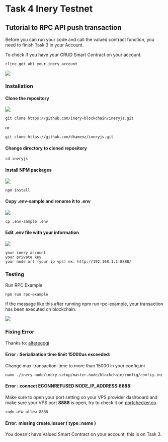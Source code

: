 # Task 4 Inery Testnet

## Tutorial to RPC API push transaction

Before you can run your code and call the valued contract function, you need to finish Task 3 in your Account.

To check if you have your CRUD Smart Contract on your account.

```
cline get abi your_inery_account
```

![](https://i.imgur.com/RCv272L.png)


### Installation

#### Clone the repository

![](https://i.imgur.com/xgTuHhp.png)

```
git clone https://github.com/inery-blockchain/ineryjs.git
```
or

```
git clone https://github.com/dhamenz/ineryjs.git
```

#### Change directory to cloned repository

```
cd ineryjs
```

#### Install NPM packages

![](https://i.imgur.com/aSuvjzE.png)

```
npm install
```

#### Copy .env-sample and rename it to .env

![](https://i.imgur.com/j3oKCu7.png)

```
cp .env-sample .env
```

#### Edit .env file with your information

![](https://i.imgur.com/oA2OXr9.png)

```
your inery account 
your private key
your node url (your ip vps) ex: http://192.168.1.1:8888/
```

### Testing 

Run RPC Example

```
npm run rpc-example
```

if the message like this after running npm run rpc-example, your transaction has been executed on blockchain.

![](https://i.imgur.com/wgzd9eD.png)

### Fixing Error

Thanks to: [alteregogi](https://github.com/alteregogi)

#### Error : Serialization time limit 15000us exceeded:

Change max-transaction-time to more than 15000 in your config.ini
```
nano ./inery-node/inery.setup/master.node/blockchain/config/config.ini
```

#### Error : connect ECONNREFUSED NODE_IP_ADDRESS:8888

Make sure to open your port setting on your VPS provider dashboard and make sure your VPS port **8888** is open, try to check it on [portchecker.co](https://portchecker.co/).

```
sudo ufw allow 8888
```

#### Error: missing create.issuer ( type=name )

You doesn't have Valued Smart Contract on your account, this is on Task 3.

